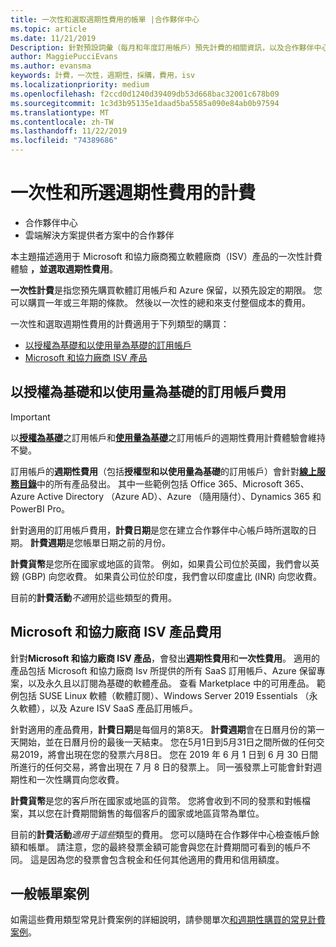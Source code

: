 ```yaml
---
title: 一次性和選取週期性費用的帳單 |合作夥伴中心
ms.topic: article
ms.date: 11/21/2019
Description: 針對預設詞彙（每月和年度訂用帳戶）預先計費的相關資訊，以及合作夥伴中心選取週期性費用的計費（適用于 Microsoft 和協力廠商 ISV 產品）。
author: MaggiePucciEvans
ms.author: evansma
keywords: 計費，一次性，週期性，採購，費用，isv
ms.localizationpriority: medium
ms.openlocfilehash: f2ccd0d1240d39409db53d668bac32001c678b09
ms.sourcegitcommit: 1c3d3b95135e1daad5ba5585a090e84ab0b97594
ms.translationtype: MT
ms.contentlocale: zh-TW
ms.lasthandoff: 11/22/2019
ms.locfileid: "74389686"
---
```

#  <a name="billing-for-one-time-and-select-recurring-charges"></a>一次性和所選週期性費用的計費

- 合作夥伴中心
- 雲端解決方案提供者方案中的合作夥伴

本主題描述適用于 Microsoft 和協力廠商獨立軟體廠商（ISV）產品的一次性計費體驗 **，並選取週期性費用**。 

**一次性計費**是指您預先購買軟體訂用帳戶和 Azure 保留，以預先設定的期限。 您可以購買一年或三年期的條款。 然後以一次性的總和來支付整個成本的費用。

一次性和選取週期性費用的計費適用于下列類型的購買：

- [以授權為基礎和以使用量為基礎的訂用帳戶](#license-based-and-usage-based-subscription-charges)
- [Microsoft 和協力廠商 ISV 產品](#microsoft-and-third-party-isv-product-charges)

## <a name="license-based-and-usage-based-subscription-charges"></a>以授權為基礎和以使用量為基礎的訂用帳戶費用

> [!IMPORTANT]
> 以[**授權為基礎**](license-based-billing.md)之訂用帳戶和[**使用量為基礎**](usage-based-billing.md)之訂用帳戶的週期性費用計費體驗會維持不變。

訂用帳戶的**週期性費用**（包括**授權型和以使用量為基礎**的訂用帳戶）會針對[**線上服務目錄**](https://partner.microsoft.com/commerce/preferredoffers/list)中的所有產品發出。 其中一些範例包括 Office 365、Microsoft 365、Azure Active Directory （Azure AD）、Azure （隨用隨付）、Dynamics 365 和 PowerBI Pro。

針對適用的訂用帳戶費用，**計費日期**是您在建立合作夥伴中心帳戶時所選取的日期。 **計費週期**是您帳單日期之前的月份。

**計費貨幣**是您所在國家或地區的貨幣。 例如，如果貴公司位於英國，我們會以英鎊 (GBP) 向您收費。 如果貴公司位於印度，我們會以印度盧比 (INR) 向您收費。

目前的**計費活動***不適*用於這些類型的費用。

## <a name="microsoft-and-third-party-isv-product-charges"></a>Microsoft 和協力廠商 ISV 產品費用

針對**Microsoft 和協力廠商 ISV 產品**，會發出**週期性費用**和**一次性費用**。 適用的產品包括 Microsoft 和協力廠商 Isv 所提供的所有 SaaS 訂用帳戶、Azure 保留專案，以及永久且以訂閱為基礎的軟體產品。 查看 Marketplace 中的可用產品。 範例包括 SUSE Linux 軟體（軟體訂閱）、Windows Server 2019 Essentials （永久軟體），以及 Azure ISV SaaS 產品訂用帳戶。

針對適用的產品費用，**計費日期**是每個月的第8天。 **計費週期**會在日曆月份的第一天開始，並在日曆月份的最後一天結束。 您在5月1日到5月31日之間所做的任何交易2019，將會出現在您的發票六月8日。 您在 2019 年 6 月 1 日到 6 月 30 日間所進行的任何交易，將會出現在 7 月 8 日的發票上。 同一張發票上可能會針對週期性和一次性購買向您收費。

**計費貨幣**是您的客戶所在國家或地區的貨幣。 您將會收到不同的發票和對帳檔案，其以您在計費期間銷售的每個客戶的國家或地區貨幣為單位。

目前的**計費活動***適用于這些*類型的費用。 您可以隨時在合作夥伴中心檢查帳戶餘額和帳單。 請注意，您的最終發票金額可能會與您在計費期間可看到的帳戶不同。 這是因為您的發票會包含稅金和任何其他適用的費用和信用額度。

## <a name="common-billing-scenarios"></a>一般帳單案例

如需這些費用類型常見計費案例的詳細說明，請參閱單次[和週期性購買的常見計費案例](common-billing-scenarios-onetime-recurring.md)。
